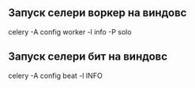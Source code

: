 ## Запуск селери воркер на виндовс
celery -A config worker -l info -P solo     

## Запуск селери бит на виндовс 
 celery -A config beat -l INFO

